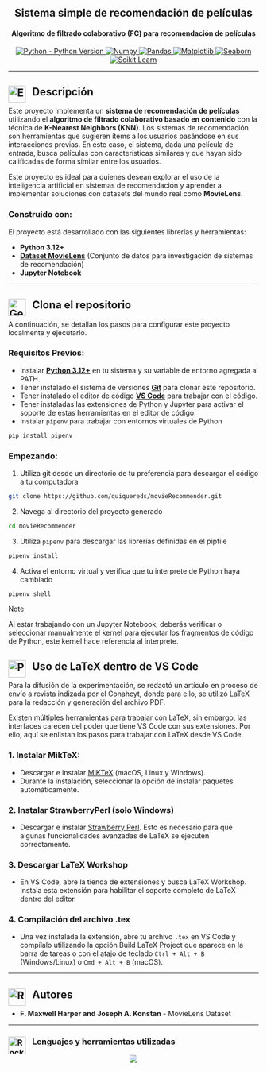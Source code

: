 
<h2 align="center">Sistema simple de recomendación de películas</h2>
<h4 align="center">Algoritmo de filtrado colaborativo (FC) para recomendación de películas</h4>

<p align="center">
 <a href="https://www.python.org/downloads/">
    <img alt="Python - Python Version" src="https://img.shields.io/github/pipenv/locked/python-version/quiquereds/movieRecommender?style=for-the-badge">
  </a>
 <a href="https://numpy.org/doc/stable/">
    <img alt="Numpy" src="https://img.shields.io/github/pipenv/locked/dependency-version/quiquereds/movieRecommender/numpy?style=for-the-badge">
  </a>
  <a href="https://pandas.pydata.org/docs/index.html">
    <img alt="Pandas" src="https://img.shields.io/github/pipenv/locked/dependency-version/quiquereds/movieRecommender/pandas?style=for-the-badge">
  </a>
  <a href="https://matplotlib.org/">
    <img alt="Matplotlib" src="https://img.shields.io/github/pipenv/locked/dependency-version/quiquereds/movieRecommender/matplotlib?style=for-the-badge">
  </a>
  <a href="https://seaborn.pydata.org/">
    <img alt="Seaborn" src="https://img.shields.io/github/pipenv/locked/dependency-version/quiquereds/movieRecommender/seaborn?style=for-the-badge">
  </a>
  <a href="https://scikit-learn.org/stable/getting_started.html">
    <img alt="Scikit Learn" src="https://img.shields.io/github/pipenv/locked/dependency-version/quiquereds/movieRecommender/scikit-learn?style=for-the-badge">
  </a>
</p>


___

## <img align="left" alt="Eyes" width="35px" style="padding-right:10px;" src="https://user-images.githubusercontent.com/70863031/214644849-1240d6f2-329f-46a9-8bc4-458d3d215ef8.gif"/> Descripción

Este proyecto implementa un **sistema de recomendación de películas** utilizando el **algoritmo de filtrado colaborativo basado en contenido** con la técnica de **K-Nearest Neighbors (KNN)**. Los sistemas de recomendación son herramientas que sugieren ítems a los usuarios basándose en sus interacciones previas. En este caso, el sistema, dada una película de entrada, busca películas con características similares y que hayan sido calificadas de forma similar entre los usuarios.

Este proyecto es ideal para quienes desean explorar el uso de la inteligencia artificial en sistemas de recomendación y aprender a implementar soluciones con datasets del mundo real como **MovieLens**.


### Construido con:

El proyecto está desarrollado con las siguientes librerías y herramientas:

- **Python 3.12+**
- [**Dataset MovieLens**](https://grouplens.org/datasets/movielens/) (Conjunto de datos para investigación de sistemas de recomendación)
- **Jupyter Notebook**

---

## <img align="left" alt="Gear" width="35px" style="padding-right:10px;" src="https://fonts.gstatic.com/s/e/notoemoji/latest/2699_fe0f/512.webp"/> Clona el repositorio

A continuación, se detallan los pasos para configurar este proyecto localmente y ejecutarlo.

### Requisitos Previos:

- Instalar [**Python 3.12+**](https://www.python.org/) en tu sistema y su variable de entorno agregada al PATH.
- Tener instalado el sistema de versiones [**Git**](https://git-scm.com/) para clonar este repositorio.
- Tener instalado el editor de código [**VS Code**](https://code.visualstudio.com/) para trabajar con el código.
- Tener instaladas las extensiones de Python y Jupyter para activar el soporte de estas herramientas en el editor de código.
- Instalar `pipenv` para trabajar con entornos virtuales de Python

```bash
pip install pipenv
```

### Empezando:

1. Utiliza git desde un directorio de tu preferencia para descargar el código a tu computadora

```bash
git clone https://github.com/quiquereds/movieRecommender.git
```

2. Navega al directorio del proyecto generado

```bash
cd movieRecommender
```

3. Utiliza `pipenv` para descargar las librerías definidas en el pipfile

```bash
pipenv install
```

4. Activa el entorno virtual y verifica que tu interprete de Python haya cambiado

```bash
pipenv shell
```
>[!NOTE]
> Al estar trabajando con un Jupyter Notebook, deberás verificar o seleccionar manualmente el kernel para ejecutar los fragmentos de código de Python, este kernel hace referencia al interprete.


## <img align="left" alt="Pencil" width="35px" style="padding-right:10px;" src="https://fonts.gstatic.com/s/e/notoemoji/latest/270f_fe0f/512.webp"/> Uso de LaTeX dentro de VS Code

Para la difusión de la experimentación, se redactó un artículo en proceso de envío a revista indizada por el Conahcyt, donde para ello, se utilizó LaTeX para la redacción y generación del archivo PDF.

Existen múltiples herramientas para trabajar con LaTeX, sin embargo, las interfaces carecen del poder que tiene VS Code con sus extensiones. Por ello, aquí se enlistan los pasos para trabajar con LaTeX desde VS Code.

### 1. Instalar MikTeX:

- Descargar e instalar [MiKTeX](https://miktex.org/download) (macOS, Linux y Windows).
- Durante la instalación, seleccionar la opción de instalar paquetes automáticamente.

### 2. Instalar StrawberryPerl (solo Windows)
- Descargar e instalar [Strawberry Perl](https://strawberryperl.com/). Esto es necesario para que algunas funcionalidades avanzadas de LaTeX se ejecuten correctamente.

### 3. Descargar LaTeX Workshop
- En VS Code, abre la tienda de extensiones y busca LaTeX Workshop. Instala esta extensión para habilitar el soporte completo de LaTeX dentro del editor.

### 4. Compilación del archivo .tex

- Una vez instalada la extensión, abre tu archivo `.tex` en VS Code y compílalo utilizando la opción Build LaTeX Project que aparece en la barra de tareas o con el atajo de teclado `Ctrl + Alt + B` (Windows/Linux) o `Cmd + Alt + B` (macOS).

---

## <img align="left" alt="Rocket" width="35px" style="padding-right:10px;" src="https://fonts.gstatic.com/s/e/notoemoji/latest/1f44b_1f3fb/512.webp"/> Autores


- **F. Maxwell Harper and Joseph A. Konstan** - MovieLens Dataset

---

### <img align="left" alt="Rocket" width="35px" style="padding-right:10px;" src="https://user-images.githubusercontent.com/70863031/215303334-56d6d712-055a-4704-ab00-2a8d9538e974.gif"/> Lenguajes y herramientas utilizadas 

<p align="center">
  <a href="https://skillicons.dev">
    <img src="https://go-skill-icons.vercel.app/api/icons?i=python,numpy,pandas,matplotlib,seaborn,scikitlearn,perl,latex,vscode,jupyter&perline=8" />
  </a>
</p>